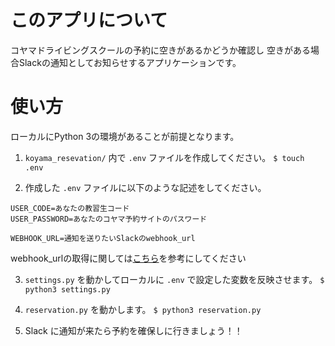 # このアプリについて

コヤマドライビングスクールの予約に空きがあるかどうか確認し
空きがある場合Slackの通知としてお知らせするアプリケーションです。

# 使い方

ローカルにPython 3の環境があることが前提となります。

1. `koyama_resevation/` 内で `.env` ファイルを作成してください。
`$ touch .env`

2. 作成した `.env` ファイルに以下のような記述をしてください。
```
USER_CODE=あなたの教習生コード
USER_PASSWORD=あなたのコヤマ予約サイトのパスワード

WEBHOOK_URL=通知を送りたいSlackのwebhook_url
```

webhook_urlの取得に関しては[こちら](https://qiita.com/vmmhypervisor/items/18c99624a84df8b31008)を参考にしてください

3. `settings.py` を動かしてローカルに `.env` で設定した変数を反映させます。
`$ python3 settings.py`

4. `reservation.py` を動かします。
`$ python3 reservation.py`

5. Slack に通知が来たら予約を確保しに行きましょう！！
